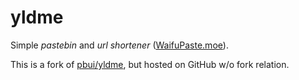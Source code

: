 yldme
=====

Simple *pastebin* and *url shortener* ([WaifuPaste.moe](https://waifupaste.moe)).

This is a fork of [pbui/yldme](https://gitlab.com/pbui/yldme), but hosted on GitHub w/o fork relation. 

